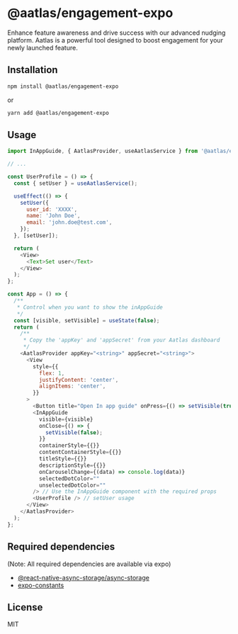 # @aatlas/engagement-expo

Enhance feature awareness and drive success with our advanced nudging platform. Aatlas is a powerful tool designed to boost engagement for your newly launched feature.

## Installation

```sh
npm install @aatlas/engagement-expo
```

or

```sh
yarn add @aatlas/engagement-expo
```

## Usage

```js
import InAppGuide, { AatlasProvider, useAatlasService } from '@aatlas/engagement-expo';

// ...

const UserProfile = () => {
  const { setUser } = useAatlasService();

  useEffect(() => {
    setUser({
      user_id: 'XXXX',
      name: 'John Doe',
      email: 'john.doe@test.com',
    });
  }, [setUser]);

  return (
    <View>
      <Text>Set user</Text>
    </View>
  );
};

const App = () => {
  /**
   * Control when you want to show the inAppGuide
   */
  const [visible, setVisible] = useState(false);
  return (
    /**
     * Copy the 'appKey' and 'appSecret' from your Aatlas dashboard
     */
    <AatlasProvider appKey="<string>" appSecret="<string>">
      <View
        style={{
          flex: 1,
          justifyContent: 'center',
          alignItems: 'center',
        }}
      >
        <Button title="Open In app guide" onPress={() => setVisible(true)} />
        <InAppGuide
          visible={visible}
          onClose={() => {
            setVisible(false);
          }}
          containerStyle={{}}
          contentContainerStyle={{}}
          titleStyle={{}}
          descriptionStyle={{}}
          onCarouselChange={(data) => console.log(data)}
          selectedDotColor=""
          unselectedDotColor=""
        /> // Use the InAppGuide component with the required props
        <UserProfile /> // setUser usage
      </View>
    </AatlasProvider>
  );
};
```

## Required dependencies

(Note: All required dependencies are available via expo)

- [@react-native-async-storage/async-storage](https://docs.expo.dev/versions/latest/sdk/async-storage/)
- [expo-constants](https://docs.expo.dev/versions/latest/sdk/constants/)

## License

MIT
